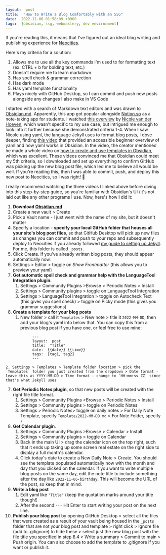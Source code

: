 ```yaml
---
layout:  post
title:  "How to Write a Blog Comfortably with an SSG"
date:  2022-11-06 01:58:09 +0900
tags:  [obsidian, ssg, webmastery, dev environment]
---
```

If you're reading this, it means that I've figured out an ideal blog writing and publishing experience for [Neocities](http://neocities.org). 

Here's my criteria for a solution:
1. Allows me to use all the key commands I'm used to for formatting text (ex: CTRL + b for bolding text, etc.)
2. Doesn't require me to learn markdown 
3. Has spell check & grammar correction 
4. Has dark mode
5. Has yaml template functionality
6. Plays nicely with GitHub Desktop, so I can commit and push new posts alongside any changes I also make in VS Code

I started with a search of Markdown text editors and was drawn to [Obsidian.md](https://obsidian.md/). Apparently, this app got popular alongside [Notion.so](http://notion.so) as a note-taking app for students. I watched [this overview](https://www.youtube.com/watch?v=OUrOfIqvGS4&ab_channel=NicolevanderHoeven) by [Nicole van der Hoeven](https://www.youtube.com/c/NicolevanderHoeven), which wasn't specific to my use case, but intrigued me enough to look into it further because she demonstrated criteria 1-4. When I saw Nicole using yaml, the language Jekyll uses to format blog posts, I dove deeper, finding [this video](https://www.youtube.com/watch?v=an8iBB_8ShE&ab_channel=FromSergio) that provided an accessible beginner overview of yaml and how yaml works in Obsidian. In the video, the creator mentioned he made a whole video on [how to create and use templates in Obsidian](https://www.youtube.com/watch?v=n22GOk5fKAg&ab_channel=FromSergio), which was excellent. These videos convinced me that Obsidian could meet my 5th criteria, so I downloaded and set up everything to confirm GitHub was picking up the new blog post file, which led me to believe all would be well. If you're reading this, then I was able to commit, push, and deploy this new post to Neocities, so I was right! 🥳

I really recommend watching the three videos I linked above before diving into this step-by-step guide, so you're familiar with Obsidian's UI (it's not laid out like any other programs I use. Now, here's how I did it:
1. **Download [Obsidian.md](https://obsidian.md/)**
2. Create a new vault > Create
3. Pick a Vault name - I just went with the name of my site, but it doesn't matter
4. Specify a location - **specify your local GitHub folder that houses all your site's blog post files**, so that GitHub Desktop will pick up new files as changes you can commit and push to your repo and subsequently deploy to Neocities if you already followed [my guide to setting up Jekyll](https://lostletters.neocities.org/2022/11/02/jekyll.html). For me, this folder is called `_posts`.
5. Click Create. If you've already written blog posts, they should appear automatically now. 
6. Settings > Editor > toggle on *Show Frontmatter* (this allows you to preview your yaml)
7. **Get automatic spell check and grammar help with the LanguageTool Integration plugin**.
	1. Settings > Community Plugins >Browse > Periodic Notes > Install
	2. Settings > Community plugins > toggle on LanguageTool Integration
	3. Settings > LanguageTool Integration > toggle on Autocheck Text (this gives you spell check) > toggle on Picky mode (this gives you grammar suggestions)
8. **Create a template for your blog posts**
	1. New folder > call it `Templates` > New note > title it `2022-MM-DD`, then add your blog's yaml info below that. You can copy this from a previous blog post if you have one, or feel free to use mine:
```
			---
			layout:  post
			title:  "Title"
			date:  {{date}} {{time}}
			tags:  [tag1, tag2]  
			---
```
	2. Settings > Templates > Template folder location > pick the `Templates` folder you just created from the dropdown > Date format - leave this as YYYY-MM-DD > Time format - change to `HH:mm:ss ZZ` since that's what Jekyll uses
7. **Get Periodic Notes plugin**, so that new posts will be created with the right file title format.
	1. Settings > Community Plugins >Browse > Periodic Notes > Install
	2. Settings > Community plugins > toggle on Periodic Notes
	3. Settings > Periodic Notes> toggle on daily notes > For Daily Note Template, specify `Template/2022-MM-DD.md` > For Note Folder, specify `/`
8. **Get Calendar plugin**.
	1. Settings > Community Plugins >Browse > Calendar > Install
	2. Settings > Community plugins > toggle on Calendar
	3. Back in the main UI > drag the calendar icon on the top right, such that it ends up taking up some screen real estate on the right side to display a full month's calendar.
	4. Click today's date to create a New Daily Note > Create. You should see the template populated automatically now with the month and day that you clicked on the calendar. If you want to write multiple blog posts on the same day, edit the note title to include something after the day like `2022-11-06-birthday`. This will become the URL of the post, so keep that in mind. 
9. **Write a blog post**
	1. Edit yaml like `"Title"` (keep the quotation marks around your title though!)
	2. After the second `---` Hit Enter to start writing your post on the next line. 
10. **Publish your blog post** by opening GitHub Desktop > select all the files that were created as a result of your vault being housed in the `_posts` folder that are not your blog post and template > right click > Ignore file (add to .gitignore) to hide these > select just the new blog post with the file title you specified in step 8.4 > Write a summary > Commit to main > Push origin. You can also choose to add the template to .gitignore if you want or publish it. 